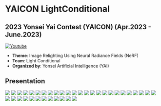 # YAICON LightConditional
## 2023 Yonsei Yai Contest (YAICON) (Apr.2023 - June.2023)
<a href="https://youtu.be/qO3aIaaqKaY?feature=shared">
    <img src="https://img.shields.io/badge/Youtube-ff0000?style=flat-sqaure&logo=youtube" alt="Youtube" />
</a>

- **Theme**: Image Relighting Using Neural Radiance Fields (NeRF)
- **Team**: Light Conditional
- **Organized by**: Yonsei Artificial Intelligence (YAI)

## Presentation
<img src="LightConditional_발표자료/슬라이드1.jpeg">
<img src="LightConditional_발표자료/슬라이드2.jpeg">
<img src="LightConditional_발표자료/슬라이드3.jpeg">
<img src="LightConditional_발표자료/슬라이드4.jpeg">
<img src="LightConditional_발표자료/슬라이드5.jpeg">
<img src="LightConditional_발표자료/슬라이드6.jpeg">
<img src="LightConditional_발표자료/슬라이드7.jpeg">
<img src="LightConditional_발표자료/슬라이드8.jpeg">
<img src="LightConditional_발표자료/슬라이드9.jpeg">
<img src="LightConditional_발표자료/슬라이드10.jpeg">
<img src="LightConditional_발표자료/슬라이드11.jpeg">
<img src="LightConditional_발표자료/슬라이드12.jpeg">
<img src="LightConditional_발표자료/슬라이드13.jpeg">
<img src="LightConditional_발표자료/슬라이드14.jpeg">
<img src="LightConditional_발표자료/슬라이드15.jpeg">
<img src="LightConditional_발표자료/슬라이드16.jpeg">
<img src="LightConditional_발표자료/슬라이드17.jpeg">
<img src="LightConditional_발표자료/슬라이드18.jpeg">
<img src="LightConditional_발표자료/슬라이드19.jpeg">
<img src="LightConditional_발표자료/슬라이드20.jpeg">
<img src="LightConditional_발표자료/슬라이드21.jpeg">
<img src="LightConditional_발표자료/슬라이드22.jpeg">
<img src="LightConditional_발표자료/슬라이드23.jpeg">
<img src="LightConditional_발표자료/슬라이드24.jpeg">
<img src="LightConditional_발표자료/슬라이드25.jpeg">
<img src="LightConditional_발표자료/슬라이드26.jpeg">
<img src="LightConditional_발표자료/슬라이드27.jpeg">
<img src="LightConditional_발표자료/슬라이드28.jpeg">
<img src="LightConditional_발표자료/슬라이드29.jpeg">
<img src="LightConditional_발표자료/슬라이드30.jpeg">
<img src="LightConditional_발표자료/슬라이드31.jpeg">
<img src="LightConditional_발표자료/슬라이드32.jpeg">
<img src="LightConditional_발표자료/슬라이드33.jpeg">
<img src="LightConditional_발표자료/슬라이드34.jpeg">
<img src="LightConditional_발표자료/슬라이드35.jpeg">
<img src="LightConditional_발표자료/슬라이드36.jpeg">
<img src="LightConditional_발표자료/슬라이드37.jpeg">
